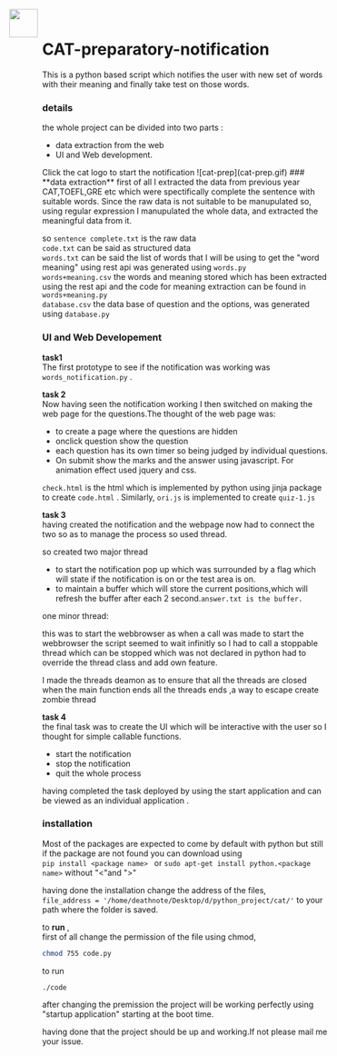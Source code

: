# **CAT-preparatory-notification**
This is a python based script which notifies the user with new set of words with their meaning and finally take test on those words.

### **details**  
the whole project can be divided into two parts :  
+ data extraction from the web   
+ UI and Web development.  
<img src="cat-prep-logo.jpg" width="300" STYLE="position:absolute; TOP:35px; LEFT:170px; WIDTH:50px; HEIGHT:50px">   
Click the cat logo to start the notification  
![cat-prep](cat-prep.gif)
### **data extraction**  
first of all I extracted the data from previous year CAT,TOEFL,GRE etc which were spectifically complete the sentence with suitable words.  
Since the raw data is not suitable to be manupulated so, using regular expression I manupulated the whole data, and extracted the meaningful data from it.

so ```sentence complete.txt``` is the raw data  
```code.txt``` can be said as structured data  
```words.txt``` can be said the list of words that I will be using to get the "word meaning" using rest api was generated using ```words.py```  
```words+meaning.csv``` the words and meaning stored which has been extracted using the rest api and the code for meaning extraction can be found in ```words+meaning.py```  
```database.csv``` the data base of question and the options, was generated using ```database.py```  

### **UI and Web Developement**  
**task1**  
The first prototype to see if the notification was working was ```words_notification.py``` .  

**task 2**  
Now having seen the notification working I then switched on making the web page for the questions.The thought of the web page was:  
+ to create a page where the questions are hidden
+ onclick question show the question
+ each question has its own timer so being judged by individual questions.
+ On submit show the marks and the answer using javascript. For animation effect used jquery and css.

```check.html``` is the html which is implemented by python using jinja package to create ```code.html``` .
Similarly, ```ori.js``` is implemented to create ```quiz-1.js```  

**task 3**  
having created the notification and the webpage now had to connect the two so as to manage the process so used thread.

so created two major thread   
+ to start the notification pop up which was surrounded by a flag which will state if the notification is on or the test area is on.
+ to maintain a buffer which will store the current positions,which will refresh the buffer after each 2 second.```answer.txt is the buffer.```

one minor thread:  

this was to start the webbrowser as when a call was made to start the webbrowser the script seemed to wait infinitly so I had to call a stoppable thread which can be stopped which was not declared in python had to override the thread class and add own feature.

I made the threads deamon as to ensure that all the threads are closed when the main function ends all the threads ends ,a way to escape create zombie thread  

**task 4**  
the final task was to create the UI which will be interactive with the user so I thought for simple callable functions.
+ start the notification
+ stop the notification
+ quit the whole process

having completed the task deployed by using the start application and can be viewed as an individual application .

### **installation**

Most of the packages are expected to come by default with python but still if the package are not found you can download using  
```pip install <package name> ``` or ```sudo apt-get install python.<package name>``` without "<"and ">"

having done the installation change the address of the files,  
```file_address = '/home/deathnote/Desktop/d/python_project/cat/'```
to your path where the folder is saved.

to **run** ,  
first of all change the permission of the file using chmod,  
```sh
chmod 755 code.py
``` 
to run  

``` 
./code
```
after changing the premission the project will be working perfectly using "startup application" starting at the boot time.  

having done that the project should be up and working.If not please mail me your issue.




